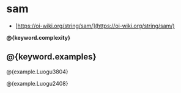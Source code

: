 # sam

- [https://oi-wiki.org/string/sam/](https://oi-wiki.org/string/sam/)

**@{keyword.complexity}**

## @{keyword.examples}

@{example.Luogu3804}

@{example.Luogu2408}